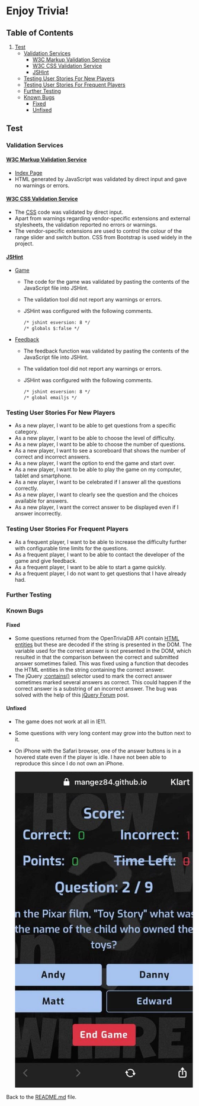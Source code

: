 # Enjoy Trivia!

## Table of Contents

1. [Test](#test)
    - [Validation Services](#validation-services)
        - [W3C Markup Validation Service](#w3c-markup-validation-service)
        - [W3C CSS Validation Service](#w3c-css-validation-service)
        - [JSHint](#jshint)
    - [Testing User Stories For New Players](#testing-user-stories-for-new-players)
    - [Testing User Stories For Frequent Players](#testing-user-stories-for-frequent-players)
    - [Further Testing](#further-testing)
    - [Known Bugs](#known-bugs)
        - [Fixed](#fixed)
        - [Unfixed](#unfixed)

## Test

### Validation Services

#### [W3C Markup Validation Service](https://validator.w3.org/)

- [Index Page](https://validator.w3.org/nu/?doc=https%3A%2F%2Fmangez84.github.io%2Fenjoytrivia%2F)
- HTML generated by JavaScript was validated by direct input and gave no warnings or errors.

#### [W3C CSS Validation Service](https://jigsaw.w3.org/css-validator/)

- The [CSS](assets/css/style.css) code was validated by direct input.
- Apart from warnings regarding vendor-specific extensions and external stylesheets, the validation reported no errors or warnings.
- The vendor-specific extensions are used to control the colour of the range slider and switch button. CSS from Bootstrap is used widely in the project. 

#### [JSHint](https://jshint.com/)

- [Game](assets/js/enjoytrivia-game.js)
    - The code for the game was validated by pasting the contents of the JavaScript file into JSHint.
    - The validation tool did not report any warnings or errors.
    - JSHint was configured with the following comments.

        ```
        /* jshint esversion: 8 */ 
        /* globals $:false */
        ```
- [Feedback](assets/js/enjoytrivia-feedback.js)
    - The feedback function was validated by pasting the contents of the JavaScript file into JSHint.
    - The validation tool did not report any warnings or errors.
    - JSHint was configured with the following comments.

        ```
        /* jshint esversion: 8 */ 
        /* global emailjs */
        ```

### Testing User Stories For New Players

- As a new player, I want to be able to get questions from a specific category.
- As a new player, I want to be able to choose the level of difficulty.
- As a new player, I want to be able to choose the number of questions.
- As a new player, I want to see a scoreboard that shows the number of correct and incorrect answers.
- As a new player, I want the option to end the game and start over.
- As a new player, I want to be able to play the game on my computer, tablet and smartphone.
- As a new player, I want to be celebrated if I answer all the questions correctly.
- As a new player, I want to clearly see the question and the choices available for answers.
- As a new player, I want the correct answer to be displayed even if I answer incorrectly.

### Testing User Stories For Frequent Players

- As a frequent player, I want to be able to increase the difficulty further with configurable time limits for the questions.
- As a frequent player, I want to be able to contact the developer of the game and give feedback.
- As a frequent player, I want to be able to start a game quickly.
- As a frequent player, I do not want to get questions that I have already had.

### Further Testing

### Known Bugs

#### Fixed

- Some questions returned from the OpenTriviaDB API contain [HTML entities](https://www.w3schools.com/html/html_entities.asp) but these are decoded if the string is presented in the DOM. The variable used for the correct answer is not presented in the DOM, which resulted in that the comparison between the correct and submitted answer sometimes failed. This was fixed using a function that decodes the HTML entities in the string containing the correct answer.
- The jQuery [:contains()](https://api.jquery.com/contains-selector/) selector used to mark the correct answer sometimes marked several answers as correct. This could happen if the correct answer is a substring of an incorrect answer. The bug was solved with the help of this [jQuery Forum](https://forum.jquery.com/topic/contains-but-i-want-exact-how) post.

#### Unfixed

- The game does not work at all in IE11.
- Some questions with very long content may grow into the button next to it.
- On iPhone with the Safari browser, one of the answer buttons is in a hovered state even if the player is idle. I have not been able to reproduce this since I do not own an iPhone.

    ![iPhone](assets/images/iphone.jpg)

Back to the [README.md](README.md) file.